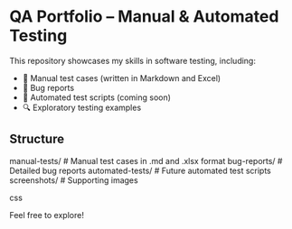 # QA Portfolio – Manual & Automated Testing

This repository showcases my skills in software testing, including:

- 🧪 Manual test cases (written in Markdown and Excel)
- 🐛 Bug reports
- 🤖 Automated test scripts (coming soon)
- 🔍 Exploratory testing examples

## Structure

manual-tests/ # Manual test cases in .md and .xlsx format
bug-reports/ # Detailed bug reports
automated-tests/ # Future automated test scripts
screenshots/ # Supporting images

css

Feel free to explore!
